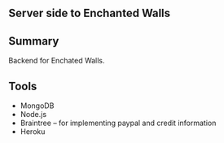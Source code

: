 ## Server side to Enchanted Walls

## Summary 
Backend for Enchated Walls.  

## Tools
 - MongoDB 
 - Node.js
 - Braintree – for implementing paypal and credit information
 - Heroku
